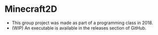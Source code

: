 # Minecraft2D

 - This group project was made as part of a programming class in 2018. 
 - (WIP) An executable is available in the releases section of GitHub. 
